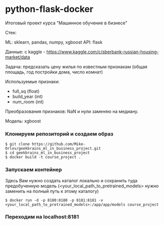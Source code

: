 # python-flask-docker
Итоговый проект курса "Машинное обучение в бизнесе"

Стек:

ML: sklearn, pandas, numpy, xgboost
API: flask

Данные: с kaggle - https://www.kaggle.com/c/sberbank-russian-housing-market/data

Задача: предсказать цену жилья по известным признакам (общая площадь, год постройки дома, число комнат)

Используемые признаки:

- full_sq (float)
- build_year (int)
- num_room (int)

Преобразования признаков: NaN и нули заменяю на медиану.

Модель: xgboost

### Клонируем репозиторий и создаем образ
```
$ git clone https://github.com/Mike-Orlov/geekbrains_ml_in_business_project.git
$ cd geekbrains_ml_in_business_project
$ docker build -t course_project .
```

### Запускаем контейнер

Здесь Вам нужно создать каталог локально и сохранить туда предобученную модель (<your_local_path_to_pretrained_models> нужно заменить на полный путь к этому каталогу)
```
$ docker run -d -p 8180:8180 -p 8181:8181 -v <your_local_path_to_pretrained_models>:/app/app/models course_project
```

### Переходим на localhost:8181
